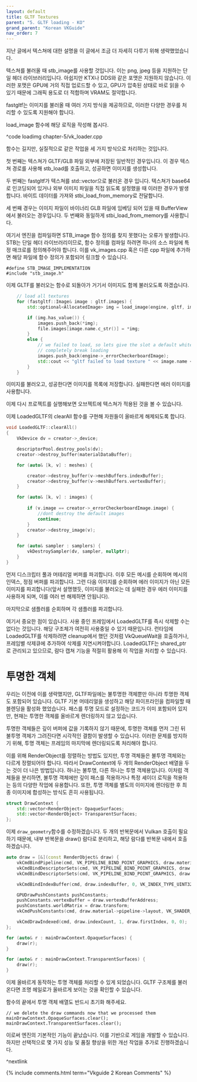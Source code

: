 ```yaml
---
layout: default
title: GLTF Textures
parent: "5. GLTF loading - KO"
grand_parent: "Korean VKGuide"
nav_order: 7
---
```


지난 글에서 텍스쳐에 대한 설명을 이 글에서 조금 더 자세히 다루기 위해 생략했었습니다.

텍스쳐를 불러올 때 stb_image를 사용할 것입니다. 이는 png, jpeg 등을 지원하는 단일 헤더 라이브러리입니다. 아쉽지만 KTX나 DDS와 같은 포맷은 지원하지 않습니다. 이러한 포맷은 GPU에 거의 직접 업로드할 수 있고, GPU가 압축된 상태로 바로 읽을 수 있기 때문에 그래픽 용도로 더 적합하며 VRAM도 절약합니다.

fastgltf는 이미지를 불러올 때 여러 가지 방식을 제공하므로, 이러한 다양한 경우를 처리할 수 있도록 지원해야 합니다.

load_image 함수에 해당 로직을 작성해 봅시다.

^code loadimg chapter-5/vk_loader.cpp

함수는 길지만, 실질적으로 같은 작업을 세 가지 방식으로 처리하는 것입니다.

첫 번째는 텍스쳐가 GLTF/GLB 파일 외부에 저장된 일반적인 경우입니다. 이 경우 텍스쳐 경로를 사용해 stb_load를 호출하고, 성공하면 이미지를 생성합니다.

두 번째는 fastgltf가 텍스쳐를 std::vector으로 불러온 경우 입니다. 텍스쳐가 base64로 인코딩되어 있거나 외부 이미지 파일을 직접 읽도록 설정했을 때 이러한 경우가 발생합니다. 바이트 데이터를 가져와 stbi_load_from_memory로 전달합니다.

세 번째 경우는 이미지 파일이 바이너리 GLB 파일에 임베딩 되어 있을 때 BufferView에서 불러오는 경우입니다. 두 번째와 동일하게 stbi_load_from_memory를 사용합니다.

여기서 엔진을 컴파일하면 STB_image 함수 정의를 찾지 못했다는 오류가 발생합니다. STB는 단일 헤더 라이브러리이므로, 함수 정의를 컴파일 하려면 하나의 소스 파일에 특정 매크로를 정의해주어야 합니다. 이를 vk_images.cpp 혹은 다른 cpp 파일에 추가하면 해당 파일에 함수 정의가 포함되어 링크할 수 있습니다.

```
#define STB_IMAGE_IMPLEMENTATION
#include "stb_image.h"
```

이제 GLTF를 불러오는 함수로 되돌아가 거기서 이미지도 함께 불러오도록 하겠습니다.

```cpp
    // load all textures
	for (fastgltf::Image& image : gltf.images) {
		std::optional<AllocatedImage> img = load_image(engine, gltf, image);

		if (img.has_value()) {
			images.push_back(*img);
			file.images[image.name.c_str()] = *img;
		}
		else {
			// we failed to load, so lets give the slot a default white texture to not
			// completely break loading
			images.push_back(engine->_errorCheckerboardImage);
			std::cout << "gltf failed to load texture " << image.name << std::endl;
		}
	}
```

이미지를 불러오고, 성공한다면 이미지를 목록에 저장합니다. 실패한다면 에러 이미지를 사용합니다.

이제 다시 프로젝트를 실행해보면 오브젝트에 텍스쳐가 적용된 것을 볼 수 있습니다.

이제 LoadedGLTF의 clearAll 함수를 구현해 자원들이 올바르게 해제되도록 합니다.

```cpp
void LoadedGLTF::clearAll()
{
    VkDevice dv = creator->_device;

    descriptorPool.destroy_pools(dv);
    creator->destroy_buffer(materialDataBuffer);

    for (auto& [k, v] : meshes) {

		creator->destroy_buffer(v->meshBuffers.indexBuffer);
		creator->destroy_buffer(v->meshBuffers.vertexBuffer);
    }

    for (auto& [k, v] : images) {
        
        if (v.image == creator->_errorCheckerboardImage.image) {
            //dont destroy the default images
            continue;
        }
        creator->destroy_image(v);
    }

	for (auto& sampler : samplers) {
		vkDestroySampler(dv, sampler, nullptr);
    }
}
```

먼저 디스크립터 풀과 머테리얼 버퍼를 파괴합니다. 이후 모든 메시를 순회하며 메시의 인덱스, 정점 버퍼를 파괴합니다. 그런 다음 이미지를 순회하며 에러 이미지가 아닌 모든 이미지를 파괴합니다(앞서 설명했듯, 이미지를 불러오는 데 실패한 경우 에러 이미지를 사용하게 되며, 이를 여러 번 해제하면 안됩니다).

마지막으로 샘플러를 순회하며 각 샘플러를 파괴합니다.

여기서 중요한 점이 있습니다. 사용 중인 프레임에서 LoadedGLTF를 즉시 삭제할 수는 없다는 것입니다. 해당 구조체가 여전히 사용중일 수 있기 때문입니다. 런타임에 LoadedGLTF를 삭제하려면 cleanup에서 했던 것처럼 VkQueueWait을 호출하거나, 프레임별 삭제큐에 추가하여 삭제를 지연시켜야합니다. LoadedGLTF는 shared_ptr로 관리되고 있으므로, 람다 캡쳐 기능을 적절히 활용해 이 작업을 처리할 수 있습니다.


# 투명한 객체

우리는 이전에 이를 생략했지만, GLTF파일에는 불투명한 객체뿐만 아니라 투명한 객체도 포함되어 있습니다. GLTF 기본 머테리얼을 생성하고 해당 파이프라인을 컴파일할 때 블렌딩을 활성화 했었습니다. 패스를 투명 모드로 설정하는 코드가 이미 포함되어 있지만, 현재는 투명한 객체를 올바르게 렌더링하지 않고 있습니다.

투명한 객체들은 깊이 버퍼에 값을 기록하지 않기 때문에, 투명한 객체를 먼저 그린 뒤 불투명 객체가 그려진다면 시각적인 결함이 발생할 수 있습니다. 이러한 문제를 방지하기 위해, 투명 객체는 프레임의 마지막에 렌더링되도록 처리해야 합니다.

이를 위해 RenderObject를 정렬하는 방법도 있지만, 투명 객체들은 불투명 객체와는 다르게 정렬되어야 합니다. 따라서 DrawContext에 두 개의 RenderObject 배열을 두는 것이 더 나은 방법입니다. 하나는 불투명, 다른 하나는 투명 객체용입니다. 이처럼 객체들을 분리하면, 불투명 객체에만 깊이 패스를 적용하거나 특정 셰이더 로직을 적용하는 등의 다양한 작업에 유용합니다. 또한, 투명 객체를 별도의 이미지에 렌더링한 후 최종 이미지에 합성하는 방식도 흔히 사용됩니다. 

```cpp
struct DrawContext {
    std::vector<RenderObject> OpaqueSurfaces;
    std::vector<RenderObject> TransparentSurfaces;
};
```

이제 `draw_geometry`함수를 수정하겠습니다. 두 개의 반복문에서 Vulkan 호출이 필요하기 때문에, 내부 반복문을 draw() 람다로 분리하고, 해당 람다를 반복문 내에서 호출하겠습니다.

```cpp
auto draw = [&](const RenderObject& draw) {
    vkCmdBindPipeline(cmd, VK_PIPELINE_BIND_POINT_GRAPHICS, draw.material->pipeline->pipeline);
    vkCmdBindDescriptorSets(cmd, VK_PIPELINE_BIND_POINT_GRAPHICS, draw.material->pipeline->layout, 0, 1, &globalDescriptor, 0, nullptr);
    vkCmdBindDescriptorSets(cmd, VK_PIPELINE_BIND_POINT_GRAPHICS, draw.material->pipeline->layout, 1, 1, &draw.material->materialSet, 0, nullptr);

    vkCmdBindIndexBuffer(cmd, draw.indexBuffer, 0, VK_INDEX_TYPE_UINT32);

    GPUDrawPushConstants pushConstants;
    pushConstants.vertexBuffer = draw.vertexBufferAddress;
    pushConstants.worldMatrix = draw.transform;
    vkCmdPushConstants(cmd, draw.material->pipeline->layout, VK_SHADER_STAGE_VERTEX_BIT, 0, sizeof(GPUDrawPushConstants), &pushConstants);

    vkCmdDrawIndexed(cmd, draw.indexCount, 1, draw.firstIndex, 0, 0);
};

for (auto& r : mainDrawContext.OpaqueSurfaces) {
    draw(r);
}

for (auto& r : mainDrawContext.TransparentSurfaces) {
    draw(r);
}
```

이제 올바르게 동작하는 투명 객체를 처리할 수 있게 되었습니다. GLTF 구조체를 불러온다면 조명 헤일로가 올바르게 보이는 것을 확인할 수 있습니다.

함수의 끝에서 투명 객체 배열도 반드시 초기화 해주세요.

```
// we delete the draw commands now that we processed them
mainDrawContext.OpaqueSurfaces.clear();
mainDrawContext.TransparentSurfaces.clear();
```

이로써 엔진의 기본적인 기능이 끝났습니다. 이를 기반으로 게임을 개발할 수 있습니다. 하지만 선택적으로 몇 가지 성능 및 품질 향상을 위한 개선 작업을 추가로 진행하겠습니다.

^nextlink

{% include comments.html term="Vkguide 2 Korean Comments" %}